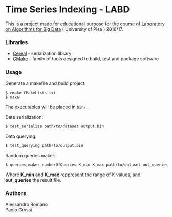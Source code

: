 # Time Series Indexing - LABD

This is a project made for educational purpose for the course of [Laboratory on Algorithms for Big Data] ( University of Pisa ) 2016/17.

### Libraries
* [Cereal] - serialization library
* [CMake] - family of tools designed to build, test and package software

### Usage
Generate a makefile and build project:
```sh
$ cmake CMakeLists.txt
$ make
```
The executables will be placed in `bin/`.  

Data serialization:
```sh
$ test_serialize path/to/dataset output.bin
```
Data querying:
```sh
$ test_querying path/to/output.bin
```
Random queries maker:
```sh
$ queries_maker numberOfQueries K_min K_max path/to/dataset out_queries
```
Where **K_min** and **K_max** reppresent the range of K values, and **out_queries** the result file.

### Authors
Alessandro Romano  
Paolo Grossi

[Laboratory on Algorithms for Big Data]:<http://pages.di.unipi.it/rossano/221-2/laboratory-on-algorithms-for-big-data-a-a-201617/>
[Cereal]: <http://uscilab.github.io/cereal/index.html>
[CMake]: <https://cmake.org/>
